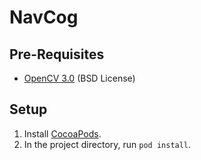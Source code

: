 # NavCog

## Pre-Requisites
- [OpenCV 3.0](http://opencv.org/) (BSD License)

## Setup

1. Install [CocoaPods](https://cocoapods.org/).
2. In the project directory, run `pod install`.

